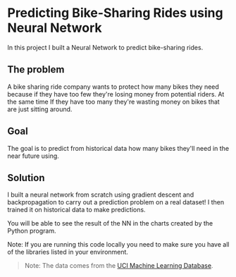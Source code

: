 # Predicting Bike-Sharing Rides using Neural Network
In this project I built a Neural Network to predict bike-sharing rides.
## The problem
A bike sharing ride company wants to protect how many bikes they need because if they have too few they're losing money from potential riders. At the same time If they have too many they're wasting money on bikes that are just sitting around.
## Goal
The goal is to predict from historical data how many bikes they'll need in the near future using.

## Solution

I built a neural network from scratch using gradient descent and backpropagation to carry out a prediction problem on a real dataset! I then trained it on historical data to make predictions.

You will be able to see the result of the NN in the charts created by the Python program.

Note: If you are running this code locally you need to make sure you have all of the libraries listed in your environment.

> Note: The data comes from the [UCI Machine Learning Database](https://archive.ics.uci.edu/ml/datasets/Bike+Sharing+Dataset).
